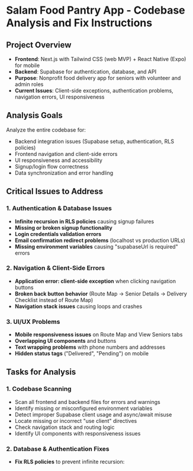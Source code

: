 # Salam Food Pantry App - Codebase Analysis and Fix Instructions

## Project Overview
- **Frontend**: Next.js with Tailwind CSS (web MVP) + React Native (Expo) for mobile
- **Backend**: Supabase for authentication, database, and API
- **Purpose**: Nonprofit food delivery app for seniors with volunteer and admin roles
- **Current Issues**: Client-side exceptions, authentication problems, navigation errors, UI responsiveness

## Analysis Goals

Analyze the entire codebase for:
- Backend integration issues (Supabase setup, authentication, RLS policies)
- Frontend navigation and client-side errors
- UI responsiveness and accessibility
- Signup/login flow correctness
- Data synchronization and error handling

## Critical Issues to Address

### 1. Authentication & Database Issues
- **Infinite recursion in RLS policies** causing signup failures
- **Missing or broken signup functionality**
- **Login credentials validation errors**
- **Email confirmation redirect problems** (localhost vs production URLs)
- **Missing environment variables** causing "supabaseUrl is required" errors

### 2. Navigation & Client-Side Errors
- **Application error: client-side exception** when clicking navigation buttons
- **Broken back button behavior** (Route Map → Senior Details → Delivery Checklist instead of Route Map)
- **Navigation stack issues** causing loops and crashes

### 3. UI/UX Problems
- **Mobile responsiveness issues** on Route Map and View Seniors tabs
- **Overlapping UI components** and buttons
- **Text wrapping problems** with phone numbers and addresses
- **Hidden status tags** ("Delivered", "Pending") on mobile

## Tasks for Analysis

### 1. Codebase Scanning
- Scan all frontend and backend files for errors and warnings
- Identify missing or misconfigured environment variables
- Detect improper Supabase client usage and async/await misuse
- Locate missing or incorrect "use client" directives
- Check navigation stack and routing logic
- Identify UI components with responsiveness issues

### 2. Database & Authentication Fixes
- **Fix RLS policies** to prevent infinite recursion:
